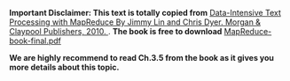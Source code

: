 **Important Disclaimer: This text is totally copied from** [Data-Intensive Text Processing
with MapReduce By Jimmy Lin and Chris Dyer.
Morgan & Claypool Publishers, 2010.
](https://lintool.github.io/MapReduceAlgorithms/) . **The book is free to download** [MapReduce-book-final.pdf](https://lintool.github.io/MapReduceAlgorithms/MapReduce-book-final.pdf)

**We are highly recommend to read Ch.3.5 from the book as it gives you more details about this topic.**
